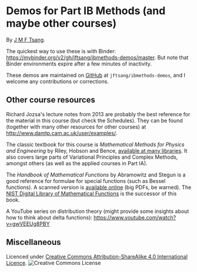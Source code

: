# Demos for Part IB Methods (and maybe other courses)

By [J M F Tsang](j.m.f.tsang@cantab.net). 

The quickest way to use these is with Binder:
https://mybinder.org/v2/gh/jftsang/ibmethods-demos/master. But note that
Binder environments expire after a few minutes of inactivity.

These demos are maintained on
[GitHub](https://github.com/jftsang/ibmethods-demos) at
`jftsang/ibmethods-demos`, and I welcome any contributions or
corrections.


## Other course resources

Richard Jozsa's lecture notes from 2013 are probably the best reference
for the material in this course (but check the Schedules). They can be
found (together with many other resources for other courses) at
http://www.damtp.cam.ac.uk/user/examples/.

The classic textbook for this course is _Mathematical Methods for
Physics and Engineering_ by Riley, Hobson and Bence, [available at many
libraries](https://idiscover.lib.cam.ac.uk/primo-explore/search?query=any,contains,Riley%20Hobson%20Bence&tab=cam_lib_coll&search_scope=SCOP_CAM_ALL&sortby=rank&vid=44CAM_PROD&facet=frbrgroupid,include,66912111&lang=en_US&offset=0).
It also covers large parts of Variational Principles and Complex
Methods, amongst others (as well as the applied courses in Part IA).

The _Handbook of Mathematical Functions_ by Abramowitz and Stegun is a
good reference for formulae for special functions (such as Bessel
functions). A scanned version is [available
online](https://www.cs.bham.ac.uk/~aps/research/projects/as/) (big PDFs,
be warned). The [NIST Digital Library of Mathematical
Functions](https://dlmf.nist.gov/) is the successor of this book.

A YouTube series on distribution theory (might provide some insights
about how to think about delta functions):
https://www.youtube.com/watch?v=gwVEEUg8PBY

## Miscellaneous

Licenced under [Creative Commons Attribution-ShareAlike 4.0
International Licence](http://creativecommons.org/licenses/by-sa/4.0).
![Creative Commons License](https://i.creativecommons.org/l/by-sa/4.0/88x31.png)
